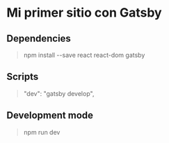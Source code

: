 # Mi primer sitio con Gatsby

## Dependencies

> npm install --save react react-dom gatsby

## Scripts

> "dev": "gatsby develop",

## Development mode

> npm run dev
